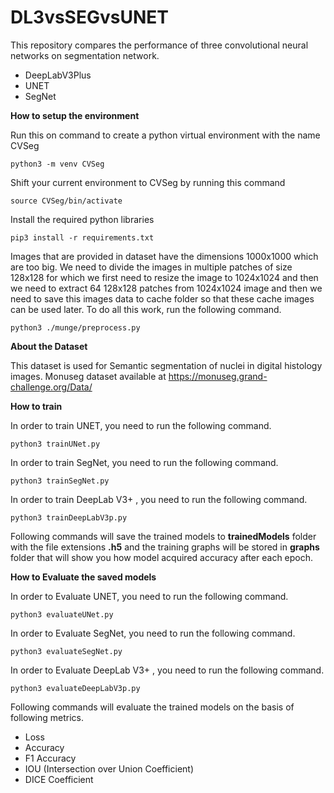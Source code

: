 # DL3vsSEGvsUNET

This repository compares the performance of three convolutional neural networks on segmentation network.

* DeepLabV3Plus
* UNET
* SegNet
         
**How to setup the environment** 

Run this on command to create a python virtual environment with the name CVSeg

`python3 -m venv CVSeg`

Shift your current environment to CVSeg by running this command

`source CVSeg/bin/activate`

Install the required python libraries

`pip3 install -r requirements.txt`

Images that are provided in dataset have the dimensions 1000x1000 which are too big. We need to divide the images in multiple patches of size 128x128 for which we first need to resize the image to 1024x1024 and then we need to extract 64 128x128 patches from 1024x1024 image and then we need to save this images data to cache folder so that these cache images can be used later. To do all this work, run the following command.

`python3 ./munge/preprocess.py`


**About the Dataset**

This dataset is used for Semantic segmentation of nuclei in digital histology images.
Monuseg dataset available at https://monuseg.grand-challenge.org/Data/

**How to train**

In order to train UNET, you need to run the following command.

`python3 trainUNet.py`

In order to train SegNet, you need to run the following command.

`python3 trainSegNet.py`

In order to train DeepLab V3+ , you need to run the following command.

`python3 trainDeepLabV3p.py`

Following commands will save the trained models to **trainedModels** folder with the file extensions **.h5** and the training graphs will be stored in **graphs** folder that will show you how model acquired accuracy after each epoch.

**How to Evaluate the saved models**

In order to Evaluate UNET, you need to run the following command.

`python3 evaluateUNet.py`

In order to Evaluate SegNet, you need to run the following command.

`python3 evaluateSegNet.py`

In order to Evaluate DeepLab V3+ , you need to run the following command.

`python3 evaluateDeepLabV3p.py`


Following commands will evaluate the trained models on the basis of following metrics. 

* Loss
* Accuracy
* F1 Accuracy
* IOU (Intersection over Union Coefficient)
* DICE Coefficient


